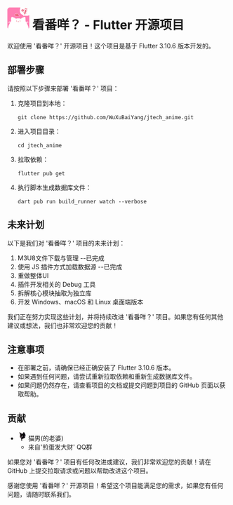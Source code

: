 # <img alt="app-logo" height="50" width="50" src="./readme/app_logo.png"/> 看番咩？ - Flutter 开源项目

欢迎使用 '看番咩？' 开源项目！这个项目是基于 Flutter 3.10.6 版本开发的。

## 部署步骤

请按照以下步骤来部署 '看番咩？' 项目：

1. 克隆项目到本地：
   ```
   git clone https://github.com/WuXuBaiYang/jtech_anime.git
   ```

2. 进入项目目录：
   ```
   cd jtech_anime
   ```

3. 拉取依赖：
   ```
   flutter pub get
   ```

4. 执行脚本生成数据库文件：
   ```
   dart pub run build_runner watch --verbose
   ```

## 未来计划

以下是我们对 '看番咩？' 项目的未来计划：

1. M3U8文件下载与管理 --已完成
2. 使用 JS 插件方式加载数据源 --已完成
3. 重做整体UI
4. 插件开发相关的 Debug 工具
5. 拆解核心模块抽取为独立库
6. 开发 Windows、macOS 和 Linux 桌面端版本

我们正在努力实现这些计划，并将持续改进 '看番咩？' 项目。如果您有任何其他建议或想法，我们也非常欢迎您的贡献！

## 注意事项

- 在部署之前，请确保已经正确安装了 Flutter 3.10.6 版本。
- 如果遇到任何问题，请尝试重新拉取依赖和重新生成数据库文件。
- 如果问题仍然存在，请查看项目的文档或提交问题到项目的 GitHub 页面以获取帮助。

## 贡献

- <img alt="猫男的头像" height="20" width="20" src="./readme/avatar_mao.jpg"/> 猫男(的老婆)
    - 来自'煎蛋发大财' QQ群

如果您对 '看番咩？' 项目有任何改进或建议，我们非常欢迎您的贡献！请在 GitHub 上提交拉取请求或问题以帮助改进这个项目。

感谢您使用 '看番咩？' 开源项目！希望这个项目能满足您的需求，如果您有任何问题，请随时联系我们。